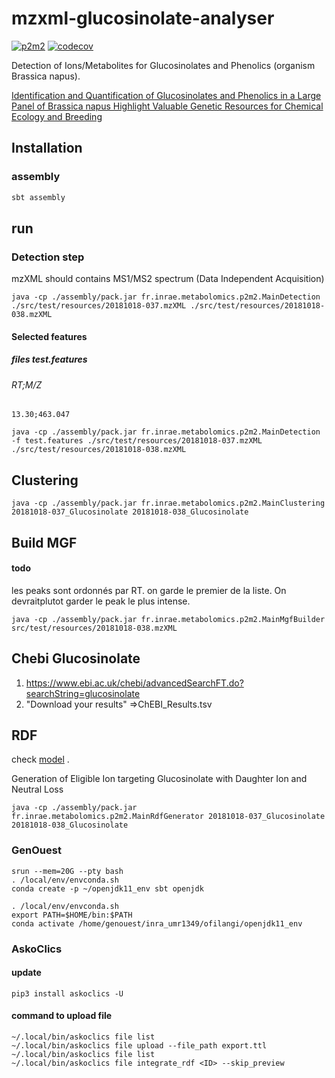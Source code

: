 # mzxml-glucosinolate-analyser

[![p2m2](https://circleci.com/gh/p2m2/mzxml-glucosinolate-analyser.svg?style=shield)](https://app.circleci.com/pipelines/github/p2m2)
[![codecov](https://codecov.io/gh/p2m2/mzxml-glucosinolate-analyser/branch/develop/graph/badge.svg)](https://codecov.io/gh/p2m2/mzxml-glucosinolate-analyser)

Detection of Ions/Metabolites for Glucosinolates and Phenolics (organism Brassica napus).

[Identification and Quantification of Glucosinolates and Phenolics in a Large Panel of Brassica napus Highlight Valuable Genetic Resources for Chemical Ecology and Breeding](https://pubs.acs.org/doi/10.1021/acs.jafc.1c08118)

## Installation

### assembly

```bash
sbt assembly
```

## run 

### Detection step

mzXML should contains MS1/MS2 spectrum (Data Independent Acquisition)

```shell
java -cp ./assembly/pack.jar fr.inrae.metabolomics.p2m2.MainDetection ./src/test/resources/20181018-037.mzXML ./src/test/resources/20181018-038.mzXML
```

#### Selected features

##### files test.features
###### RT;M/Z
``` 
13.30;463.047
```

```shell
java -cp ./assembly/pack.jar fr.inrae.metabolomics.p2m2.MainDetection -f test.features ./src/test/resources/20181018-037.mzXML ./src/test/resources/20181018-038.mzXML
```

## Clustering

```shell
java -cp ./assembly/pack.jar fr.inrae.metabolomics.p2m2.MainClustering 20181018-037_Glucosinolate 20181018-038_Glucosinolate
```

## Build MGF

#### todo

les peaks sont ordonnés par RT. on garde le premier de la liste. On devraitplutot garder le peak le plus intense.

```shell
java -cp ./assembly/pack.jar fr.inrae.metabolomics.p2m2.MainMgfBuilder src/test/resources/20181018-038.mzXML
```



## Chebi Glucosinolate

1) https://www.ebi.ac.uk/chebi/advancedSearchFT.do?searchString=glucosinolate
2) "Download your results"
=>ChEBI_Results.tsv

## RDF

check [model](https://github.com/p2m2/igepp-metabolomics-rdf) .

Generation of Eligible Ion targeting Glucosinolate with Daughter Ion and Neutral Loss

```shell
java -cp ./assembly/pack.jar fr.inrae.metabolomics.p2m2.MainRdfGenerator 20181018-037_Glucosinolate 20181018-038_Glucosinolate
```

### GenOuest

```shell
srun --mem=20G --pty bash
. /local/env/envconda.sh
conda create -p ~/openjdk11_env sbt openjdk
```

```shell
. /local/env/envconda.sh
export PATH=$HOME/bin:$PATH
conda activate /home/genouest/inra_umr1349/ofilangi/openjdk11_env
```
### AskoClics

#### update

```shell
pip3 install askoclics -U
```

#### command to upload file

```shell
~/.local/bin/askoclics file list
~/.local/bin/askoclics file upload --file_path export.ttl
~/.local/bin/askoclics file list
~/.local/bin/askoclics file integrate_rdf <ID> --skip_preview
```